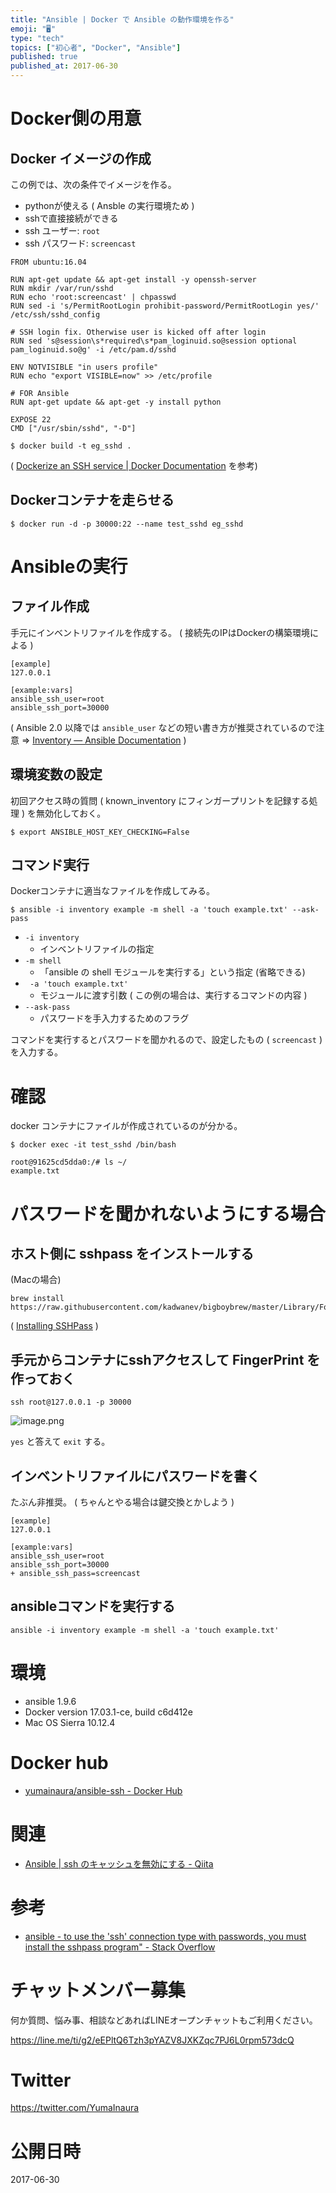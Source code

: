 ```yaml
---
title: "Ansible | Docker で Ansible の動作環境を作る"
emoji: "🖥"
type: "tech"
topics: ["初心者", "Docker", "Ansible"]
published: true
published_at: 2017-06-30
---
```


# Docker側の用意

## Docker イメージの作成

この例では、次の条件でイメージを作る。

- pythonが使える ( Ansble の実行環境ため )
- sshで直接接続ができる
- ssh ユーザー: `root`
- ssh パスワード: `screencast`



```bash:Dockerfile
FROM ubuntu:16.04

RUN apt-get update && apt-get install -y openssh-server
RUN mkdir /var/run/sshd
RUN echo 'root:screencast' | chpasswd
RUN sed -i 's/PermitRootLogin prohibit-password/PermitRootLogin yes/' /etc/ssh/sshd_config

# SSH login fix. Otherwise user is kicked off after login
RUN sed 's@session\s*required\s*pam_loginuid.so@session optional pam_loginuid.so@g' -i /etc/pam.d/sshd

ENV NOTVISIBLE "in users profile"
RUN echo "export VISIBLE=now" >> /etc/profile

# FOR Ansible
RUN apt-get update && apt-get -y install python

EXPOSE 22
CMD ["/usr/sbin/sshd", "-D"]
```

```
$ docker build -t eg_sshd .
```

( [Dockerize an SSH service | Docker Documentation](https://docs.docker.com/engine/examples/running_ssh_service/) を参考)

## Dockerコンテナを走らせる

```
$ docker run -d -p 30000:22 --name test_sshd eg_sshd
```

# Ansibleの実行

## ファイル作成

手元にインベントリファイルを作成する。
( 接続先のIPはDockerの構築環境による )

```:inventory
[example]
127.0.0.1

[example:vars]
ansible_ssh_user=root
ansible_ssh_port=30000
```

( Ansible 2.0 以降では `ansible_user` などの短い書き方が推奨されているので注意 => [Inventory — Ansible Documentation](http://docs.ansible.com/ansible/intro_inventory.html) )

## 環境変数の設定

初回アクセス時の質問 ( known_inventory にフィンガープリントを記録する処理 ) を無効化しておく。

```
$ export ANSIBLE_HOST_KEY_CHECKING=False
```

## コマンド実行

Dockerコンテナに適当なファイルを作成してみる。

```
$ ansible -i inventory example -m shell -a 'touch example.txt' --ask-pass
```

- `-i inventory`
  - インベントリファイルの指定
- `-m shell`
  - 「ansible の shell モジュールを実行する」という指定 (省略できる)
- ` -a 'touch example.txt'`
  - モジュールに渡す引数 ( この例の場合は、実行するコマンドの内容 )
- `--ask-pass`
  - パスワードを手入力するためのフラグ

コマンドを実行するとパスワードを聞かれるので、設定したもの ( `screencast` ) を入力する。

# 確認

docker コンテナにファイルが作成されているのが分かる。

```
$ docker exec -it test_sshd /bin/bash
```

```
root@91625cd5dda0:/# ls ~/
example.txt
```

# パスワードを聞かれないようにする場合

## ホスト側に sshpass をインストールする

(Macの場合)

```
brew install https://raw.githubusercontent.com/kadwanev/bigboybrew/master/Library/Formula/sshpass.rb
```

( [Installing SSHPass](https://gist.github.com/arunoda/7790979) )

## 手元からコンテナにsshアクセスして FingerPrint を作っておく

```
ssh root@127.0.0.1 -p 30000
```

![image.png](https://qiita-image-store.s3.amazonaws.com/0/89618/2ee0ea45-96e2-3d7b-4a78-d2fb683ad49e.png)

`yes` と答えて `exit` する。

## インベントリファイルにパスワードを書く

たぶん非推奨。
( ちゃんとやる場合は鍵交換とかしよう )

```diff:inventory
[example]
127.0.0.1

[example:vars]
ansible_ssh_user=root
ansible_ssh_port=30000
+ ansible_ssh_pass=screencast
```

## ansibleコマンドを実行する

```
ansible -i inventory example -m shell -a 'touch example.txt'
```


# 環境

- ansible 1.9.6
- Docker version 17.03.1-ce, build c6d412e
- Mac OS Sierra 10.12.4

# Docker hub

- [yumainaura/ansible-ssh - Docker Hub](https://hub.docker.com/r/yumainaura/ansible-ssh/)

# 関連

- [Ansible | ssh のキャッシュを無効にする - Qiita](http://qiita.com/YumaInaura/items/4342199cab26d6453985)

# 参考

- [ansible - to use the 'ssh' connection type with passwords, you must install the sshpass program" - Stack Overflow](https://stackoverflow.com/questions/42835626/to-use-the-ssh-connection-type-with-passwords-you-must-install-the-sshpass-pr)








<!-- Update From Qiita API -->

# チャットメンバー募集


何か質問、悩み事、相談などあればLINEオープンチャットもご利用ください。

https://line.me/ti/g2/eEPltQ6Tzh3pYAZV8JXKZqc7PJ6L0rpm573dcQ





# Twitter


https://twitter.com/YumaInaura


<!-- Update From Qiita API -->



# 公開日時

2017-06-30
